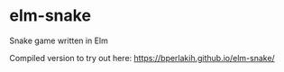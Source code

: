 # elm-snake
Snake game written in Elm

Compiled version to try out here: https://bperlakih.github.io/elm-snake/
